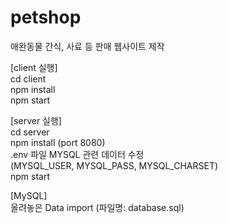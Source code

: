 # petshop
애완동물 간식, 사료 등 판매 웹사이트 제작

[client 실행] <br>
cd client <br>
npm install <br>
npm start <br>

[server 실행] <br>
cd server <br>
npm install (port 8080) <br>
.env 파일 MYSQL 관련 데이터 수정 <br>
(MYSQL_USER, MYSQL_PASS, MYSQL_CHARSET) <br>
npm start <br>

[MySQL] <br>
올려놓은 Data import (파일명: database.sql)
